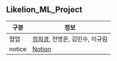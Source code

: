 ## Likelion_ML_Project

|구분|정보|
|--|--|
|협업|[정희경](), 전명운, 김민수, 이규림|
|notice|[Notion](https://aspiring-speedwell-f30.notion.site/38e7000f2220488a8598d1c4165168f6?v=3848f46d77d8451aa6500ab46953931e)|

